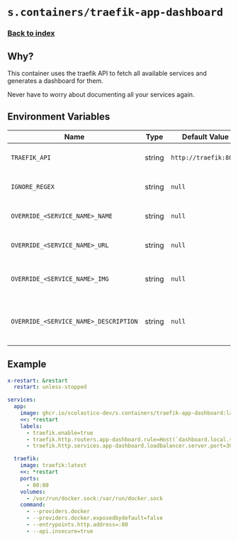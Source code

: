 # `s.containers/traefik-app-dashboard`

### [Back to index](../../README.md)

## Why?

This container uses the traefik API to fetch all available services and generates a dashboard for them.

Never have to worry about documenting all your services again.

## Environment Variables

| Name                                  | Type   | Default Value         | Description                            |
| ------------------------------------- | ------ | --------------------- | -------------------------------------- |
| `TRAEFIK_API`                         | string | `http://traefik:8080` | The URL to the traefik API.            |
| `IGNORE_REGEX`                        | string | `null`                | A regex to ignore services.            |
| `OVERRIDE_<SERVICE_NAME>_NAME`        | string | `null`                | Override the name of a service.        |
| `OVERRIDE_<SERVICE_NAME>_URL`         | string | `null`                | Override the URL of a service.         |
| `OVERRIDE_<SERVICE_NAME>_IMG`         | string | `null`                | Override the image of a service.       |
| `OVERRIDE_<SERVICE_NAME>_DESCRIPTION` | string | `null`                | Override the description of a service. |

## Example

```yml
x-restart: &restart
  restart: unless-stopped

services:
  app:
    image: ghcr.io/scolastico-dev/s.containers/traefik-app-dashboard:latest
    <<: *restart
    labels:
      - traefik.enable=true
      - traefik.http.routers.app-dashboard.rule=Host(`dashboard.local.scolastico.me`)
      - traefik.http.services.app-dashboard.loadbalancer.server.port=3000

  traefik:
    image: traefik:latest
    <<: *restart
    ports:
      - 80:80
    volumes:
      - /var/run/docker.sock:/var/run/docker.sock
    command:
      - --providers.docker
      - --providers.docker.exposedbydefault=false
      - --entrypoints.http.address=:80
      - --api.insecure=true
```
